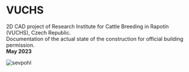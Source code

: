 # VUCHS
2D CAD project of Research Institute for Cattle Breeding in Rapotín (VUCHS), Czech Republic. <br />
Documentation of the actual state of the construction for official building permission. <br />
**May 2023**


![sevpohl](https://github.com/salviadivinorum/VUCHS/assets/25845019/c9d957c3-ae06-4750-baab-6c170e76ee2a)
